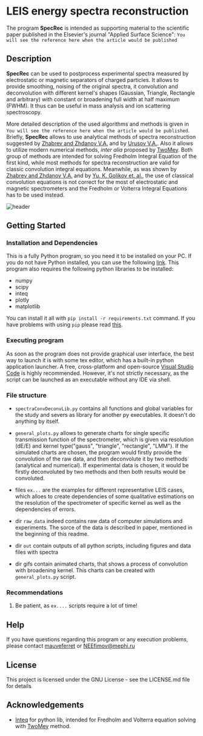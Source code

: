 # LEIS energy spectra reconstruction

The program **SpecRec** is intended as supporting material to the scientific paper published in the Elsevier's journal "Applied Surface Science": `You will see the reference here when the article would be published`

## Description

**SpecRec** can be used to postprocess experimental spectra measured by electrostatic or magnetic separators of charged particles. It allows to provide smoothing, noising of the original spectra, it convolution and deconvolution with different kernel's shapes (Gaussian, Triangle, Rectangle and arbitrary) with constant or broadening full width at half maximum (FWHM). It thus can be useful in mass analysis and ion scattering spectroscopy. 

More detailed description of the used algorithms and methods is given in `You will see the reference here when the article would be published`. Briefly, **SpecRec** allows to use analytical methods of spectra reconstruction suggested by [Zhabrev and Zhdanov V.A.](https://inis.iaea.org/search/search.aspx?orig_q=RN:11571670) and by [Urusov V.A.](http://link.springer.com/10.1134/S1063785010050196). Also it allows to utilize modern numerical methods, *inter alia* proposed by [TwoMey](https://dl.acm.org/doi/10.1145/321150.321157).  Both group of methods are intended for solving Fredholm Integral Equation of the first kind, while most methods for spectra reconstruction are valid for classic convolution integral equations.  Meanwhile, as was shown by [Zhabrev and Zhdanov V.A.](https://inis.iaea.org/search/search.aspx?orig_q=RN:11571670) and by [Yu. K. Golikov et. al.](https://cyberleninka.ru/article/n/ob-apparatnoy-funktsii-elektrostaticheskih-elektronnyh-spektrometrov), the use of classical convolution equations is not correct for the most of electrostatic and magnetic spectrometers and the Fredholm or Volterra Integral Equations has to be used instead.

![header](https://github.com/mauveferret/SpecRec/blob/main\out\sim_Ne18keV32deg_HDW\spec_reconstr_sim_Ne18keV32deg_HDW_with_gauss_kernel.png?raw=true)

## Getting Started

### Installation and Dependencies

This is a fully Python program, so you need it to be installed on your PC. If you do not have Python installed, you can use the following [link](https://www.python.org/downloads/). This program also requires the following python libraries to be installed:

* numpy 
* scipy
* inteq 
* plotly
* matplotlib

You can install it all with `pip install -r requirements.txt` command.  If you have problems with using `pip` please read [this](https://packaging.python.org/en/latest/tutorials/installing-packages/).


### Executing program

As soon as  the program does not provide graphical user interface, the best way to launch it is with some tex editor, which has a built-in python application launcher. A free, cross-platform and open-source [Visual Studio Code](https://code.visualstudio.com/) is highly recommended. However, it's not strictly necessary, as the script can be launched as an executable without any IDE via shell.

### File structure

* `spectraConvDeconvLib.py` contains all functions and global variables for the study and severs as library for another py executables. It doesn't do anything by itself.

* `general_plots.py` allows to generate charts for single specific transmission function of the spectrometer, which is given via resolution (dE/E) and kernel type("gauss", "triangle", "rectangle", "LMM"). If the simulated charts are chosen, the program would firstly provide the convolution of the raw data, and then deconvolute it by two methods (analytical and numerical). If experimental data is chosen, it would be firstly deconvoluted by two methods and then both results would be convoluted.

* files `ex...` are the examples for different representative LEIS cases, which alloes to create dependencies of some qualitative estimations on the resolution of the spectrometer of specific kernel as well as the dependencies of errors.

* dir `raw_data` indeed contains raw data of computer simulations and experiments. The sorce of the data is described in paper, mentioned in the beginning of this readme.

* dir `out` contain outputs of all python scripts, including figures and data files with spectra

* dir gifs contain animated charts, that shows a process of convolution with broadening kernel. This charts can be created with `general_plots.py` script.

### Recommendations

1. Be patient, as `ex....` scripts require a lot of time!

## Help

If you have questions regarding this program or any execution problems, please contact 
[mauveferret](https://t.me/mauveferret) or NEEfimov@mephi.ru

## License

This project is licensed under the GNU License - see the LICENSE.md file for details

## Acknowledgements


* [Inteq](https://github.com/mwt/inteq) for python lib, intended for Fredholm and Volterra equation solving with [TwoMey](https://dl.acm.org/doi/10.1145/321150.321157) method.
